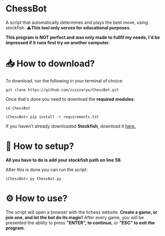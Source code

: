 # ChessBot
A script that automatically determines and plays the best move, using stockfish.
⚠️**This tool only serves for educational purposes.**

**This program is NOT perfect and was only made to fullfil my needs, I'd be impressed if it runs first try on another computer.**

# 📥 How to download?
To download, run the following in your terminal of choice:

```git clone https://github.com/zzzzzarya/ChessBot.git```

Once that's done you need to download the **required modules**:

```cd ChessBot```

```\ChessBot> pip install -r requirements.txt```

If you haven't already downloaded **Stockfish**, download it [here.](https://stockfishchess.org/download/)

# 🔧 How to setup?
**All you have to do is add your stockfish path on line 58.**

After this is done you can run the script:

```\ChessBot> py ChessBot.py```

# ⚙️ How to use?
The script will open a browser with the lichess website. **Create a game, or join one, and let the bot do its magic!**
After every game, you will be presented the ability to press **"ENTER", to continue**, or **"ESC" to exit the program.**
